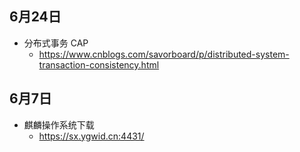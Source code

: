 ## 6月24日
- 分布式事务 CAP
  - https://www.cnblogs.com/savorboard/p/distributed-system-transaction-consistency.html
## 6月7日
- 麒麟操作系统下载
  - https://sx.ygwid.cn:4431/